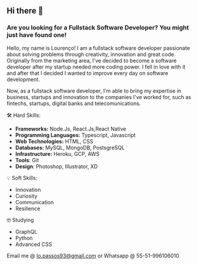## Hi there 👋

### Are you looking for a Fullstack Software Developer? You might just have found one!

Hello, my name is Lourenço! I am a fullstack software developer passionate about solving problems through creativity, innovation and great code. Originally from the marketing area, I've decided to become a software developer after my startup needed more coding power. I fell in love with it and after that I decided I wanted to improve every day on software development. 

Now, as a fullstack software developer, I'm able to bring my expertise in business, startups and innovation to the companies I've worked for, such as fintechs, startups, digital banks and telecomunications.

🛠️ Hard Skills:
 * **Frameworks:** Node.Js, React.Js,React Native
 * **Programming Languages:** Typescript, Javascript
 * **Web Technologies:** HTML, CSS
 * **Databases:** MySQL, MongoDB, PostsgreSQL
 * **Infrastructure:** Heroku, GCP, AWS
 * **Tools**: Git
 * **Design**: Photoshop, Illustrator, XD

  💡 Soft Skills:
  * Innovation
  * Curiosity
  * Communication
  * Resilience

🤓 Studying
 * GraphQL
 * Python
 * Advanced CSS


Email me @ lo.passos93@gmail.com or Whatsapp @ 55-51-996106010

